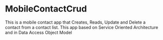 # MobileContactCrud

This is a mobile contact app that Creates, Reads, Update and Delete a contact from a contact list.
This app based on  Service Oriented Architecture and in Data Access Object Model
